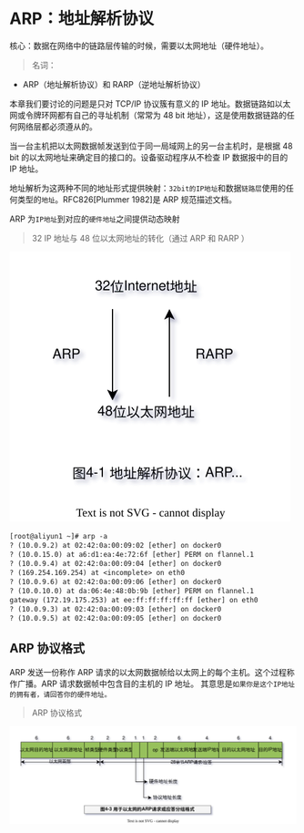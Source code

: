 # ARP：地址解析协议

核心：数据在网络中的链路层传输的时候，需要以太网地址（硬件地址）。

> 名词：

- ARP（地址解析协议）和 RARP（逆地址解析协议）

本章我们要讨论的问题是只对 TCP/IP 协议簇有意义的 IP 地址。数据链路如以太网或令牌环网都有自己的寻址机制（常常为 48 bit 地址），这是使用数据链路的任何网络层都必须遵从的。

当一台主机把以太网数据帧发送到位于同一局域网上的另一台主机时，是根据 48 bit 的以太网地址来确定目的接口的。设备驱动程序从不检查 IP 数据报中的目的 IP 地址。

地址解析为这两种不同的地址形式提供映射：`32bit的IP地址`和数据`链路层`使用的任何类型的`地址`。RFC826[Plummer 1982]是 ARP 规范描述文档。

ARP 为`IP地址`到对应的`硬件地址`之间提供动态映射

> 32 IP 地址与 48 位以太网地址的转化（通过 ARP 和 RARP ）

![TCP-IP-4-1.png](./images/TCP-IP-4-1.drawio.svg)

```log
[root@aliyun1 ~]# arp -a
? (10.0.9.2) at 02:42:0a:00:09:02 [ether] on docker0
? (10.0.15.0) at a6:d1:ea:4e:72:6f [ether] PERM on flannel.1
? (10.0.9.4) at 02:42:0a:00:09:04 [ether] on docker0
? (169.254.169.254) at <incomplete> on eth0
? (10.0.9.6) at 02:42:0a:00:09:06 [ether] on docker0
? (10.0.10.0) at da:06:4e:48:0b:9b [ether] PERM on flannel.1
gateway (172.19.175.253) at ee:ff:ff:ff:ff:ff [ether] on eth0
? (10.0.9.3) at 02:42:0a:00:09:03 [ether] on docker0
? (10.0.9.5) at 02:42:0a:00:09:05 [ether] on docker0
```

## ARP 协议格式

ARP 发送一份称作 ARP 请求的以太网数据帧给以太网上的每个主机。这个过程称作广播。ARP 请求数据帧中包含目的主机的 IP 地址。
其意思是`如果你是这个IP地址的拥有者，请回答你的硬件地址。`

> ARP 协议格式

![TCP-IP-4-3.png](./images/TCP-IP-4-3.drawio.svg)
